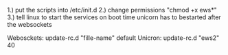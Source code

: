 1.) put the scripts into /etc/init.d
2.) change permissions "chmod +x ews*"
3.) tell linux to start the services on boot time
  unicorn has to bestarted after the websockets
  
Webosckets:
  update-rc.d "fille-name" default
Unicron:
  update-rc.d "ews2" 40

